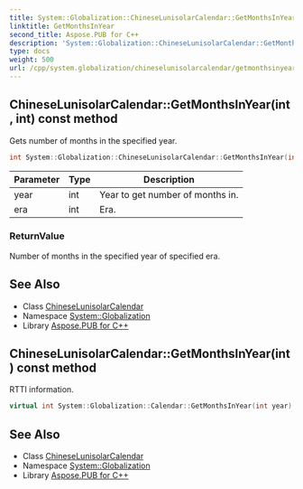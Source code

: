 ```yaml
---
title: System::Globalization::ChineseLunisolarCalendar::GetMonthsInYear method
linktitle: GetMonthsInYear
second_title: Aspose.PUB for C++
description: 'System::Globalization::ChineseLunisolarCalendar::GetMonthsInYear method. Gets number of months in the specified year in C++.'
type: docs
weight: 500
url: /cpp/system.globalization/chineselunisolarcalendar/getmonthsinyear/
---
```

## ChineseLunisolarCalendar::GetMonthsInYear(int, int) const method


Gets number of months in the specified year.

```cpp
int System::Globalization::ChineseLunisolarCalendar::GetMonthsInYear(int year, int era) const override
```


| Parameter | Type | Description |
| --- | --- | --- |
| year | int | Year to get number of months in. |
| era | int | Era. |

### ReturnValue

Number of months in the specified year of specified era.

## See Also

* Class [ChineseLunisolarCalendar](../)
* Namespace [System::Globalization](../../)
* Library [Aspose.PUB for C++](../../../)
## ChineseLunisolarCalendar::GetMonthsInYear(int) const method


RTTI information.

```cpp
virtual int System::Globalization::Calendar::GetMonthsInYear(int year) const
```

## See Also

* Class [ChineseLunisolarCalendar](../)
* Namespace [System::Globalization](../../)
* Library [Aspose.PUB for C++](../../../)
